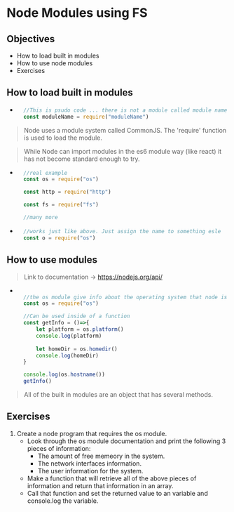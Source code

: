 # Node Modules using FS

## Objectives
- How to load built in modules
- How to use node modules
- Exercises

## How to load built in modules
- ```js
    //This is psudo code ... there is not a module called module name
    const moduleName = require("moduleName")
> Node uses a module system called CommonJS. The 'require' function is used to load the module. 

> While Node can import modules in the es6 module way (like react) it has not become standard enough to try.
- ```js
    //real example
    const os = require("os")

    const http = require("http")

    const fs = require("fs")

    //many more
- ```js
    //works just like above. Just assign the name to something esle
    const o = require("os")
## How to use modules
> Link to documentation -> https://nodejs.org/api/
- ```js

    //the os module give info about the operating system that node is running on.
    const os = require("os")

    //Can be used inside of a function
    const getInfo = ()=>{
        let platform = os.platform()
        console.log(platform)
    
        let homeDir = os.homedir()
        console.log(homeDir)
    }

    console.log(os.hostname())
    getInfo() 
> All of the built in modules are an object that has several methods.

## Exercises
1. Create a node program that requires the os module.
    - Look through the os module documentation and print the following 3 pieces of information:
        - The amount of free memeory in the system. 
        - The network interfaces information.
        - The user information for the system.
    - Make a function that will retrieve all of the above pieces of information and return that information in an array.
    - Call that function and set the returned value to an variable and console.log the variable.